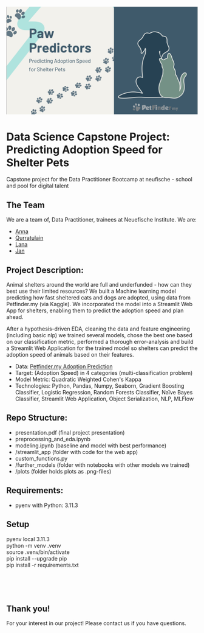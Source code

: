![](images/paw_predictors.png)

# Data Science Capstone Project: Predicting Adoption Speed for Shelter Pets
Capstone project for the Data Practitioner Bootcamp at neufische - school and pool for digital talent

## The Team
We are a team of, Data Practitioner, trainees at Neuefische Institute. We are:

- [Anna](https://github.com/Cazta) 
- [Qurratulain](https://github.com/qurratulainee)
- [Lana](https://github.com/LanaCasselmann)
- [Jan](https://github.com/jan-schlautmann)

## Project Description:
Animal shelters around the world are full and underfunded - how can they best use their limited resources? We built a Machine learning model predicting how fast sheltered cats and dogs are adopted, using data from Petfinder.my (via Kaggle). We incorporated the model into a Streamlit Web App for shelters, enabling them to predict the adoption speed and plan ahead.

After a hypothesis-driven EDA, cleaning the data and feature engineering (including basic nlp) we trained several models, chose the best one based on our classification metric, performed a thorough error-analysis and build a Streamlit Web Application for the trained model so shelters can predict the adoption speed of animals based on their features.

- Data: [Petfinder.my Adoption Prediction](https://www.kaggle.com/competitions/petfinder-adoption-prediction/data)
- Target: (Adoption Speed) in 4 categories (multi-classification problem)
- Model Metric: Quadratic Weighted Cohen's Kappa
- Technologies: Python, Pandas, Numpy, Seaborn, Gradient Boosting Classifier, Logistic Regression, Random Forests Classifier, Naïve Bayes Classifier, Streamlit Web Application, Object Serialization, NLP, MLFlow 


## Repo Structure:
- presentation.pdf (final project presentation)
- preprocessing_and_eda.ipynb
- modeling.ipynb (baseline and model with best performance)
- /streamlit_app (folder with code for the web app)
- custom_functions.py
- /further_models (folder with notebooks with other models we trained)
- /plots (folder holds plots as .png-files)

## Requirements:
- pyenv with Python: 3.11.3

## Setup
pyenv local 3.11.3 <br>
python -m venv .venv <br>
source .venv/bin/activate <br>
pip install --upgrade pip <br>
pip install -r requirements.txt

<br>
<br>
<br>

## Thank you!
For your interest in our project! Please contact us if you have questions.


